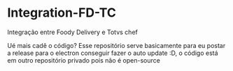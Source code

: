 # Integration-FD-TC
Integração entre Foody Delivery e Totvs chef

Ué mais cadê o código?
Esse repositório serve basicamente para eu postar a release para o electron conseguir fazer o auto update :D, o código está em outro repositório privado pois não é open-source 
